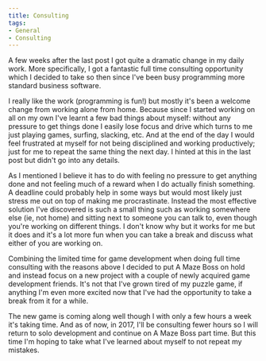 ```yaml
---
title: Consulting
tags:
- General
- Consulting
---
```


A few weeks after the last post I got quite a dramatic change in my daily work. More specifically, I got a fantastic full time consulting opportunity which I decided to take so then since I've been busy programming more standard business software.

I really like the work (programming is fun!) but mostly it's been a welcome change from working alone from home. Because since I started working on all on my own I've learnt a few bad things about myself: without any pressure to get things done I easily lose focus and drive which turns to me just playing games, surfing, slacking, etc. And at the end of the day I would feel frustrated at myself for not being disciplined and working productively; just for me to repeat the same thing the next day. I hinted at this in the last post but didn't go into any details.

As I mentioned I believe it has to do with feeling no pressure to get anything done and not feeling much of a reward when I do actually finish something. A deadline could probably help in some ways but would most likely just stress me out on top of making me procrastinate. Instead the most effective solution I've discovered is such a small thing such as working somewhere else (ie, not home) and sitting next to someone you can talk to, even though you're working on different things. I don't know why but it works for me but it does and it's a lot more fun when you can take a break and discuss what either of you are working on.

Combining the limited time for game development when doing full time consulting with the reasons above I decided to put A Maze Boss on hold and instead focus on a new project with a couple of newly acquired game development friends. It's not that I've grown tired of my puzzle game, if anything I'm even more excited now that I've had the opportunity to take a break from it for a while.

The new game is coming along well though I with only a few hours a week it's taking time. And as of now, in 2017, I'll be consulting fewer hours so I will return to solo development and continue on A Maze Boss part time. But this time I'm hoping to take what I've learned about myself to not repeat my mistakes.
